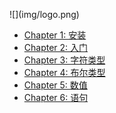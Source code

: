 <p class="logo">
![](img/logo.png)
</p>


* [Chapter 1: 安装](install.html)
* [Chapter 2: 入门](introduction.html)
* [Chapter 3: 字符类型](char.html)
* [Chapter 4: 布尔类型](boolean.html)
* [Chapter 5: 数值](number.html)
* [Chapter 6: 语句](statement.html)